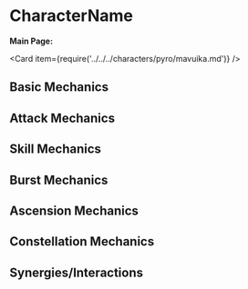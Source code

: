 # CharacterName

**Main Page:**

<Card item={require('../../../characters/pyro/mavuika.md')} />

## Basic Mechanics

## Attack Mechanics

## Skill Mechanics

## Burst Mechanics

## Ascension Mechanics

## Constellation Mechanics

## Synergies/Interactions
